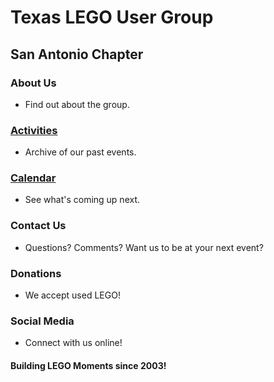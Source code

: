 # Texas LEGO User Group
## San Antonio Chapter

### About Us
- Find out about the group.

### [Activities](activities.md)
- Archive of our past events.

### [Calendar](calendar.md)
- See what's coming up next.

### Contact Us
- Questions? Comments? Want us to be at your next event?

### Donations
- We accept used LEGO!

### Social Media
- Connect with us online!

#### Building LEGO Moments since 2003!
